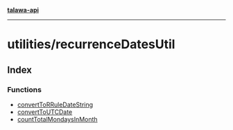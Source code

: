 [**talawa-api**](../../README.md)

***

# utilities/recurrenceDatesUtil

## Index

### Functions

- [convertToRRuleDateString](functions/convertToRRuleDateString.md)
- [convertToUTCDate](functions/convertToUTCDate.md)
- [countTotalMondaysInMonth](functions/countTotalMondaysInMonth.md)

